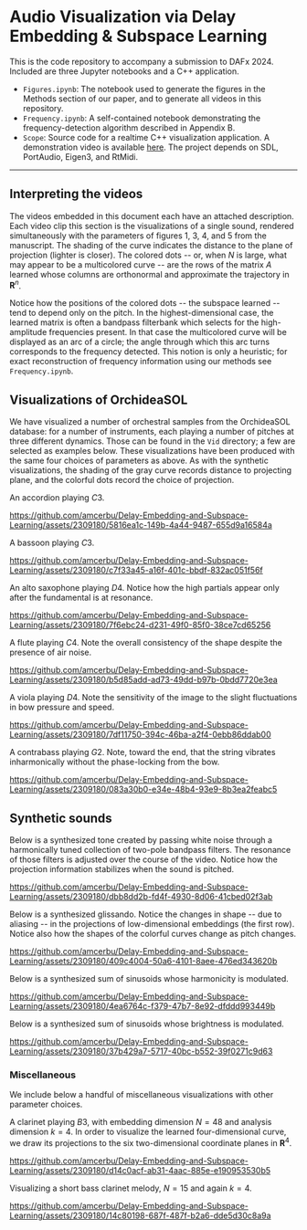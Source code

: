 # Audio Visualization via Delay Embedding & Subspace Learning

This is the code repository to accompany a submission to DAFx 2024. Included are three Jupyter notebooks and a C++ application.

- `Figures.ipynb`: The notebook used to generate the figures in the Methods section of our paper, and to generate all videos in this repository.
- `Frequency.ipynb`: A self-contained notebook demonstrating the frequency-detection algorithm described in Appendix B.
- `Scope`: Source code for a realtime C++ visualization application. A demonstration video is available [here](https://youtu.be/Sl570aeDftM). The project depends on SDL, PortAudio, Eigen3, and RtMidi. 

--- 

## Interpreting the videos

The videos embedded in this document each have an attached description. Each video clip this section is the visualizations of a single sound,
rendered simultaneously with the parameters of figures 1, 3, 4, and 5 from the manuscript. The shading of the curve indicates the distance to the
plane of projection (lighter is closer). The colored dots -- or, when $N$ is large, what may appear to be a multicolored curve -- are the rows of the
matrix $A$ learned whose columns are orthonormal and approximate the trajectory in $\mathbf R^n$. 

Notice how the positions of the colored dots -- the subspace learned -- tend to depend only on the pitch. In the highest-dimensional case, the learned
matrix is often a bandpass filterbank which selects for the high-amplitude frequencies present. In that case the multicolored curve will be displayed as an
arc of a circle; the angle through which this arc turns corresponds to the frequency detected. This notion is only a heuristic; for exact reconstruction 
of frequency information using our methods see `Frequency.ipynb`.

## Visualizations of OrchideaSOL

We have visualized a number of orchestral samples from the OrchideaSOL database: for a number of instruments, each playing a number of pitches at three different dynamics.
Those can be found in the `Vid` directory; a few are selected as examples below. These visualizations have been produced with the same four choices of parameters as above. As with the synthetic visualizations, the
shading of the gray curve records distance to projecting plane, and the colorful dots record the choice of projection. 


An accordion playing $C3$. 

https://github.com/amcerbu/Delay-Embedding-and-Subspace-Learning/assets/2309180/5816ea1c-149b-4a44-9487-655d9a16584a

A bassoon playing $C3$. 

https://github.com/amcerbu/Delay-Embedding-and-Subspace-Learning/assets/2309180/c7f33a45-a16f-401c-bbdf-832ac051f56f

An alto saxophone playing $D4$. Notice how the high partials appear only after the fundamental is at resonance. 

https://github.com/amcerbu/Delay-Embedding-and-Subspace-Learning/assets/2309180/7f6ebc24-d231-49f0-85f0-38ce7cd65256

A flute playing $C4$. Note the overall consistency of the shape despite the presence of air noise. 

https://github.com/amcerbu/Delay-Embedding-and-Subspace-Learning/assets/2309180/b5d85add-ad73-49dd-b97b-0bdd7720e3ea

A viola playing $D4$. Note the sensitivity of the image to the slight fluctuations in bow pressure and speed. 

https://github.com/amcerbu/Delay-Embedding-and-Subspace-Learning/assets/2309180/7df11750-394c-46ba-a2f4-0ebb86ddab00

A contrabass playing $G2$. Note, toward the end, that the string vibrates inharmonically without the phase-locking from the bow. 

https://github.com/amcerbu/Delay-Embedding-and-Subspace-Learning/assets/2309180/083a30b0-e34e-48b4-93e9-8b3ea2feabc5


## Synthetic sounds

Below is a synthesized tone created by passing white noise through a harmonically tuned collection of two-pole bandpass filters. The resonance of those filters
is adjusted over the course of the video. Notice how the projection information stabilizes when the sound is pitched. 

https://github.com/amcerbu/Delay-Embedding-and-Subspace-Learning/assets/2309180/dbb8dd2b-fd4f-4930-8d06-41cbed02f3ab

Below is a synthesized glissando. Notice the changes in shape -- due to aliasing -- in the projections of low-dimensional embeddings (the first row). Notice also
how the shapes of the colorful curves change as pitch changes.

https://github.com/amcerbu/Delay-Embedding-and-Subspace-Learning/assets/2309180/409c4004-50a6-4101-8aee-476ed343620b


Below is a synthesized sum of sinusoids whose harmonicity is modulated. 

https://github.com/amcerbu/Delay-Embedding-and-Subspace-Learning/assets/2309180/4ea6764c-f379-47b7-8e92-dfddd993449b


Below is a synthesized sum of sinusoids whose brightness is modulated. 

https://github.com/amcerbu/Delay-Embedding-and-Subspace-Learning/assets/2309180/37b429a7-5717-40bc-b552-39f0271c9d63






### Miscellaneous

We include below a handful of miscellaneous visualizations with other parameter choices. 


A clarinet playing $B3$, with embedding dimension $N = 48$ and analysis dimension $k = 4$. In order to visualize the learned four-dimensional curve, we 
draw its projections to the six two-dimensional coordinate planes in $\mathbf R^4$. 

https://github.com/amcerbu/Delay-Embedding-and-Subspace-Learning/assets/2309180/d14c0acf-ab31-4aac-885e-e190953530b5

<!---
https://github.com/amcerbu/Delay-Embedding-and-Subspace-Learning/assets/2309180/c0b11fe9-2ae5-4808-946f-d3528e631e76

https://github.com/amcerbu/Delay-Embedding-and-Subspace-Learning/assets/2309180/bb948c32-0fda-47d5-b76e-9cd5a9722ce5

https://github.com/amcerbu/Delay-Embedding-and-Subspace-Learning/assets/2309180/08e00f3c-cf22-4bf5-8cb1-84c9c89582f8

A cello playing $B3$, mezzo-forte. The embedding dimension is $N = 23$ and projection dimension $k = 2$. Note the tracking of the colored curve with the vibrato pitch (the colorful curve records the rows of $A$, 
the matrix whose columns span the $2$-dimensional subspace of best fit in $\mathbf R^{23}$). 

https://github.com/amcerbu/Delay-Embedding-and-Subspace-Learning/assets/2309180/8a219a0b-33cb-4cfd-ad05-410b2bc5ca5c


Visualizing a synthetic waveform that becomes brighter (approaching a sawtooth wave), then darker: embedding dimension $N = 48$ and projection dimension $k = 4$ (as with the clarinet example
above, in order to display the four-dimensional curve we display its projection to the six coordinate planes in $\mathbf R^4$). 

https://github.com/amcerbu/Delay-Embedding-and-Subspace-Learning/assets/2309180/8583e43c-3b56-4e06-94e1-7a4f336de471

Visualizing a synthetic waveform made by stacking prime harmonics, each with an independent decay parameter. Here again $N = 48$ and $k = 4$. 

https://github.com/amcerbu/Delay-Embedding-and-Subspace-Learning/assets/2309180/44ef5f3e-2582-4f12-9eac-07fa0e071f9a
--->

Visualizing a short bass clarinet melody, $N = 15$ and again $k = 4$. 

https://github.com/amcerbu/Delay-Embedding-and-Subspace-Learning/assets/2309180/14c80198-687f-487f-b2a6-dde5d30c8a9a

